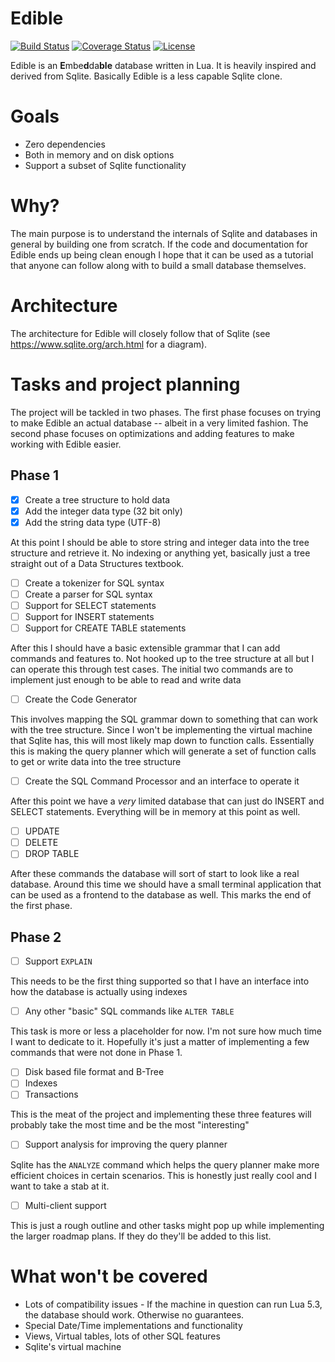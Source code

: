 # Edible
[![Build Status](https://travis-ci.org/aweidner/edible.svg?branch=master)](https://travis-ci.org/aweidner/edible)
[![Coverage Status](https://coveralls.io/repos/github/aweidner/edible/badge.svg?branch=master)](https://coveralls.io/github/aweidner/edible?branch=master)
[![License](https://img.shields.io/badge/License-MIT-brightgreen.svg)](LICENSE)

Edible is an **E**mbe**d**da**ble** database written in Lua.  It is heavily inspired and derived from
Sqlite. Basically Edible is a less capable Sqlite clone.

# Goals

* Zero dependencies 
* Both in memory and on disk options
* Support a subset of Sqlite functionality

# Why? 

The main purpose is to understand the internals of Sqlite and databases in general by building one
from scratch.  If the code and
documentation for Edible ends up being clean enough I hope that it can be used as
a tutorial that anyone can follow along with to build a small database themselves.

# Architecture

The architecture for Edible will closely follow that of Sqlite (see https://www.sqlite.org/arch.html
for a diagram).

# Tasks and project planning 

The project will be tackled in two phases. The first
phase focuses on trying to make Edible an actual database -- albeit in a very limited fashion.
The second phase focuses on optimizations and adding features to make working with Edible easier.

## Phase 1

- [x] Create a tree structure to hold data
- [x] Add the integer data type (32 bit only)
- [x] Add the string data type (UTF-8)

At this point I should be able to store string and integer data into the tree structure and retrieve it.  No indexing
or anything yet, basically just a tree straight out of a Data Structures textbook.

- [ ] Create a tokenizer for SQL syntax
- [ ] Create a parser for SQL syntax
- [ ] Support for SELECT statements
- [ ] Support for INSERT statements
- [ ] Support for CREATE TABLE statements

After this I should have a basic extensible grammar that I can add commands and features to.  Not hooked up to the tree
structure at all but I can operate this through test cases.  The initial two commands are to implement just enough to be
able to read and write data

- [ ] Create the Code Generator

This involves mapping the SQL grammar down to something that can work with the tree structure.  Since I won't be implementing
the virtual machine that Sqlite has, this will most likely map down to function calls.  Essentially this is making the query 
planner which will generate a set of function calls to get or write data into the tree structure

- [ ] Create the SQL Command Processor and an interface to operate it

After this point we have a *very* limited database that can just do INSERT and SELECT statements.  Everything will be
in memory at this point as well.

- [ ] UPDATE
- [ ] DELETE
- [ ] DROP TABLE

After these commands the database will sort of start to look like a real database.  Around this time we should have a small terminal
application that can be used as a frontend to the database as well.  This marks the end of the first phase.

## Phase 2

- [ ] Support `EXPLAIN`

This needs to be the first thing supported so that I have an interface into how the database is actually using indexes

- [ ] Any other "basic" SQL commands like `ALTER TABLE`

This task is more or less a placeholder for now.  I'm not sure how much time I want to dedicate to it.  Hopefully it's just
a matter of implementing a few commands that were not done in Phase 1.

- [ ] Disk based file format and B-Tree
- [ ] Indexes
- [ ] Transactions

This is the meat of the project and implementing these three features will probably take the most time and be the most "interesting"

- [ ] Support analysis for improving the query planner 

Sqlite has the `ANALYZE` command which helps the query planner make more efficient choices in certain scenarios.  This is honestly just
really cool and I want to take a stab at it.

- [ ] Multi-client support

This is just a rough outline and other tasks might pop up while implementing the larger roadmap plans.  If they do they'll be added to
this list.

# What won't be covered

* Lots of compatibility issues - If the machine in question can run Lua 5.3, the database should work.  Otherwise no guarantees.
* Special Date/Time implementations and functionality
* Views, Virtual tables, lots of other SQL features
* Sqlite's virtual machine

